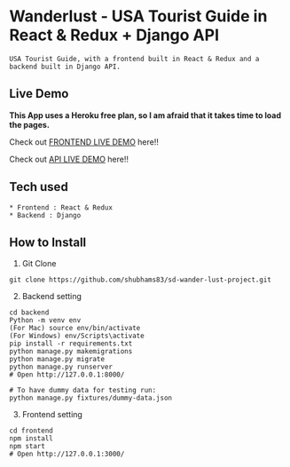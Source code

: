 # Wanderlust - USA Tourist Guide in React & Redux + Django API

```
USA Tourist Guide, with a frontend built in React & Redux and a backend built in Django API.
```

## Live Demo

**This App uses a Heroku free plan, so I am afraid that it takes time to load the pages.**

Check out [FRONTEND LIVE DEMO](https://frontend-sd-wd.herokuapp.com/) here!!

Check out [API LIVE DEMO](https://backend-sd-wd.herokuapp.com/) here!!

## Tech used

```
* Frontend : React & Redux
* Backend : Django
```

## How to Install

1. Git Clone

```
git clone https://github.com/shubhams83/sd-wander-lust-project.git
```

2. Backend setting

```
cd backend
Python -m venv env
(For Mac) source env/bin/activate
(For Windows) env/Scripts\activate
pip install -r requirements.txt
python manage.py makemigrations
python manage.py migrate
python manage.py runserver
# Open http://127.0.0.1:8000/

# To have dummy data for testing run:
python manage.py fixtures/dummy-data.json
```

3. Frontend setting

```
cd frontend
npm install
npm start
# Open http://127.0.0.1:3000/
```
